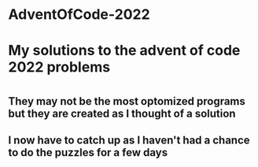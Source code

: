 # AdventOfCode-2022
<h1> My solutions to the advent of code 2022 problems <h1>
<h2> They may not be the most optomized programs but they are created as I thought of a solution<h2>
<h2> I now have to catch up as I haven't had a chance to do the puzzles for a few days </h2>
